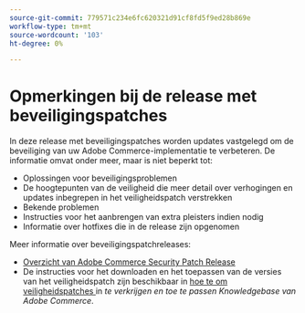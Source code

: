 ```yaml
---
source-git-commit: 779571c234e6fc620321d91cf8fd5f9ed28b869e
workflow-type: tm+mt
source-wordcount: '103'
ht-degree: 0%

---
```

# Opmerkingen bij de release met beveiligingspatches

In deze release met beveiligingspatches worden updates vastgelegd om de beveiliging van uw Adobe Commerce-implementatie te verbeteren. De informatie omvat onder meer, maar is niet beperkt tot:

* Oplossingen voor beveiligingsproblemen
* De hoogtepunten van de veiligheid die meer detail over verhogingen en updates inbegrepen in het veiligheidspatch verstrekken
* Bekende problemen
* Instructies voor het aanbrengen van extra pleisters indien nodig
* Informatie over hotfixes die in de release zijn opgenomen

Meer informatie over beveiligingspatchreleases:

* [Overzicht van Adobe Commerce Security Patch Release](/help/release/release-notes/security/overview.md#about-adobe-commerce-security-patch-releases)
* De instructies voor het downloaden en het toepassen van de versies van het veiligheidspatch zijn beschikbaar in [ hoe te om veiligheidspatches ](https://experienceleague.adobe.com/nl/docs/commerce-knowledge-base/kb/how-to/how-to-obtain-and-apply-security-patches) in _te verkrijgen en toe te passen Knowledgebase van Adobe Commerce_.
